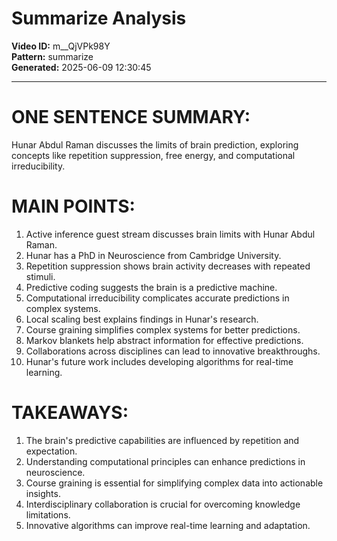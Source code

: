 # Summarize Analysis

**Video ID:** m__QjVPk98Y  
**Pattern:** summarize  
**Generated:** 2025-06-09 12:30:45  

---

# ONE SENTENCE SUMMARY:
Hunar Abdul Raman discusses the limits of brain prediction, exploring concepts like repetition suppression, free energy, and computational irreducibility.

# MAIN POINTS:
1. Active inference guest stream discusses brain limits with Hunar Abdul Raman.
2. Hunar has a PhD in Neuroscience from Cambridge University.
3. Repetition suppression shows brain activity decreases with repeated stimuli.
4. Predictive coding suggests the brain is a predictive machine.
5. Computational irreducibility complicates accurate predictions in complex systems.
6. Local scaling best explains findings in Hunar's research.
7. Course graining simplifies complex systems for better predictions.
8. Markov blankets help abstract information for effective predictions.
9. Collaborations across disciplines can lead to innovative breakthroughs.
10. Hunar's future work includes developing algorithms for real-time learning.

# TAKEAWAYS:
1. The brain's predictive capabilities are influenced by repetition and expectation.
2. Understanding computational principles can enhance predictions in neuroscience.
3. Course graining is essential for simplifying complex data into actionable insights.
4. Interdisciplinary collaboration is crucial for overcoming knowledge limitations.
5. Innovative algorithms can improve real-time learning and adaptation.